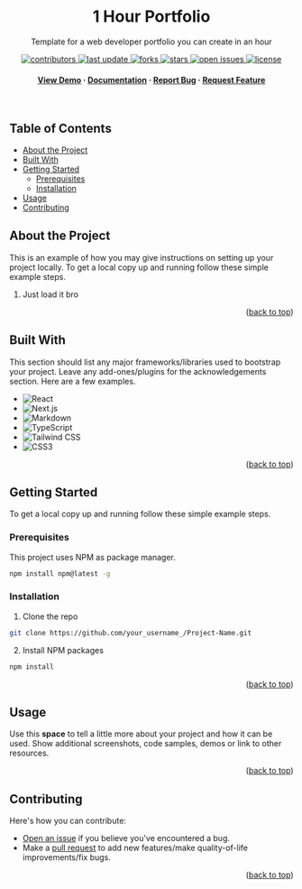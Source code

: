 <a name="readme-top"></a>

<div align="center">


<h1>1 Hour Portfolio</h1>
<p>Template for a web developer portfolio you can create in an hour</p>


<!-- Badges -->

<p>
  <a href="https://github.com/donthedeveloper/1-hour-portfolio/graphs/contributors">
    <img src="https://img.shields.io/github/contributors/donthedeveloper/1-hour-portfolio" alt="contributors" />
  </a>
  <a href="">
    <img src="https://img.shields.io/github/last-commit/donthedeveloper/1-hour-portfolio" alt="last update" />
  </a>
  <a href="https://github.com/donthedeveloper/1-hour-portfolio/network/members">
    <img src="https://img.shields.io/github/forks/donthedeveloper/1-hour-portfolio" alt="forks" />
  </a>
  <a href="https://github.com/donthedeveloper/1-hour-portfolio/stargazers">
    <img src="https://img.shields.io/github/stars/donthedeveloper/1-hour-portfolio" alt="stars" />
  </a>
  <a href="https://github.com/donthedeveloper/1-hour-portfolio/issues/">
    <img src="https://img.shields.io/github/issues/donthedeveloper/1-hour-portfolio" alt="open issues" />
  </a>
  <a href="https://github.com/donthedeveloper/1-hour-portfolio/blob/master/LICENSE">
    <img src="https://img.shields.io/github/license/donthedeveloper/1-hour-portfolio.svg" alt="license" />
  </a>
</p>
    

<h4>
  <a href="https://github.com/donthedeveloper/1-hour-portfolio/">View Demo</a>
  <span> · </span>
    <a href="https://github.com/donthedeveloper/1-hour-portfolio">Documentation</a>
  <span> · </span>
    <a href="https://github.com/donthedeveloper/1-hour-portfolio/issues/">Report Bug</a>
  <span> · </span>
    <a href="https://github.com/donthedeveloper/1-hour-portfolio/issues/">Request Feature</a>
  </h4>
</div>
<br />

<!-- Table Of Contents -->
## Table of Contents  
* [About the Project ](#about-the-project) 
* [Built With ](#built-with) 
* [Getting Started ](#getting-started) 
  * [Prerequisites ](#prerequisites) 
  * [Installation ](#installation) 
* [Usage ](#usage) 
* [Contributing ](#contributing) 
<!-- End of Table Of Contents -->

## About the Project 

This is an example of how you may give instructions on setting up your project locally.
To get a local copy up and running follow these simple example steps.

1. Just load it bro 

<p align="right">(<a href="#readme-top">back to top</a>)</p>


## Built With 
This section should list any major frameworks/libraries used to bootstrap your project. Leave any add-ones/plugins for the acknowledgements section. Here are a few examples. 
 * ![React](https://img.shields.io/badge/react-%2320232a?style=for-the-badge&logo=react&logoColor=%2361DAFB) 
 * ![Next.js](https://img.shields.io/badge/nextjs-black?style=for-the-badge&logo=next.js&logoColor=white) 
 * ![Markdown](https://img.shields.io/badge/markdown-%23000000?style=for-the-badge&logo=markdown&logoColor=white) 
 * ![TypeScript](https://img.shields.io/badge/typescript-%23007ACC?style=for-the-badge&logo=typescript&logoColor=white) 
 * ![Tailwind CSS](https://img.shields.io/badge/tailwindcss-%2338B2AC?style=for-the-badge&logo=tailwind-css&logoColor=white) 
 * ![CSS3](https://img.shields.io/badge/css3-%231572B6?style=for-the-badge&logo=css3&logoColor=white) 

<p align="right">(<a href="#readme-top">back to top</a>)</p>


## Getting Started 
To get a local copy up and running follow these simple example steps.
### Prerequisites 
 This project uses NPM as package manager.
```bash
npm install npm@latest -g
```

### Installation 

1. Clone the repo
```bash
git clone https://github.com/your_username_/Project-Name.git
```
2. Install NPM packages
```bash
npm install
```
<p align="right">(<a href="#readme-top">back to top</a>)</p>


## Usage 

Use this **space** to tell a little more about your project and how it can be used. Show additional screenshots, code samples, demos or link to other resources.
 

<p align="right">(<a href="#readme-top">back to top</a>)</p>


## Contributing 

Here's how you can contribute:

- [Open an issue]() if you believe you've encountered a bug.
- Make a [pull request]() to add new features/make quality-of-life improvements/fix bugs.
         

<p align="right">(<a href="#readme-top">back to top</a>)</p>

